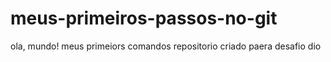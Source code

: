 # meus-primeiros-passos-no-git
ola, mundo!
 meus primeiors comandos
repositorio criado paera desafio dio
